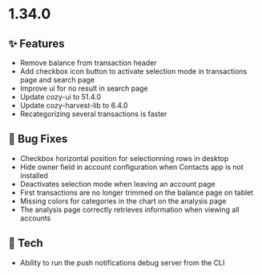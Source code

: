 # 1.34.0

## ✨ Features

* Remove balance from transaction header
* Add checkbox icon button to activate selection mode in transactions page and search page
* Improve ui for no result in search page
* Update cozy-ui to 51.4.0
* Update cozy-harvest-lib to 6.4.0
* Recategorizing several transactions is faster


## 🐛 Bug Fixes

* Checkbox horizontal position for selectionning rows in desktop
* Hide owner field in account configuration when Contacts app is not installed
* Deactivates selection mode when leaving an account page
* First transactions are no longer trimmed on the balance page on tablet
* Missing colors for categories in the chart on the analysis page
* The analysis page correctly retrieves information when viewing all accounts

## 🔧 Tech

* Ability to run the push notifications debug server from the CLI
